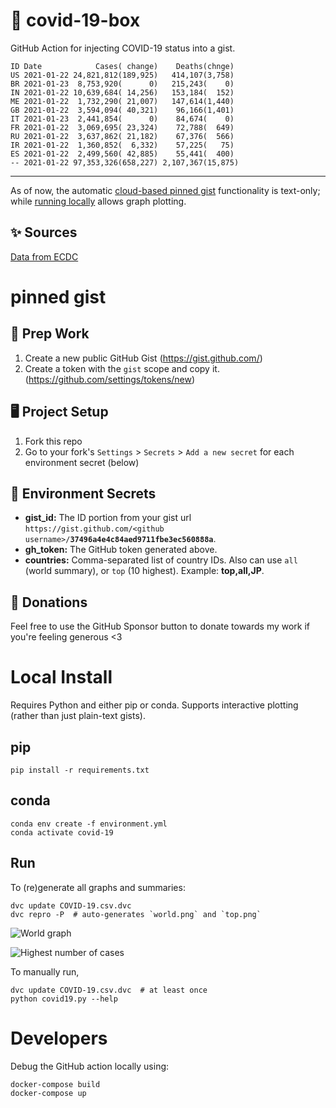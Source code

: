 # 🏥 covid-19-box

GitHub Action for injecting COVID-19 status into a gist.

```
ID Date            Cases( change)    Deaths(chnge)
US 2021-01-22 24,821,812(189,925)   414,107(3,758)
BR 2021-01-23  8,753,920(      0)   215,243(    0)
IN 2021-01-22 10,639,684( 14,256)   153,184(  152)
ME 2021-01-22  1,732,290( 21,007)   147,614(1,440)
GB 2021-01-22  3,594,094( 40,321)    96,166(1,401)
IT 2021-01-23  2,441,854(      0)    84,674(    0)
FR 2021-01-22  3,069,695( 23,324)    72,788(  649)
RU 2021-01-22  3,637,862( 21,182)    67,376(  566)
IR 2021-01-22  1,360,852(  6,332)    57,225(   75)
ES 2021-01-22  2,499,560( 42,885)    55,441(  400)
-- 2021-01-22 97,353,326(658,227) 2,107,367(15,875)
```

---

As of now, the automatic [cloud-based pinned gist](#pinned-gist) functionality is text-only;
while [running locally](#local-install) allows graph plotting.

## ✨ Sources

[Data from ECDC](https://www.ecdc.europa.eu/en/publications-data/download-todays-data-geographic-distribution-covid-19-cases-worldwide)

# pinned gist

## 🎒 Prep Work
1. Create a new public GitHub Gist (https://gist.github.com/)
1. Create a token with the `gist` scope and copy it. (https://github.com/settings/tokens/new)

## 🖥 Project Setup
1. Fork this repo
1. Go to your fork's `Settings` > `Secrets` > `Add a new secret` for each environment secret (below)

## 🤫 Environment Secrets
- **gist_id:** The ID portion from your gist url `https://gist.github.com/<github username>/`**`37496a4e4c84aed9711fbe3ec560888a`**.
- **gh_token:** The GitHub token generated above.
- **countries:** Comma-separated list of country IDs. Also can use `all` (world summary), or `top` (10 highest). Example: **top,all,JP**.

## 💸 Donations

Feel free to use the GitHub Sponsor button to donate towards my work if you're feeling generous <3

# Local Install

Requires Python and either pip or conda. Supports interactive plotting (rather than just plain-text gists).

## pip

```
pip install -r requirements.txt
```

## conda

```
conda env create -f environment.yml
conda activate covid-19
```

## Run

To (re)generate all graphs and summaries:

```
dvc update COVID-19.csv.dvc
dvc repro -P  # auto-generates `world.png` and `top.png`
```

![World graph](world.png)

![Highest number of cases](top.png)

To manually run,

```
dvc update COVID-19.csv.dvc  # at least once
python covid19.py --help
```

# Developers

Debug the GitHub action locally using:

```
docker-compose build
docker-compose up
```
